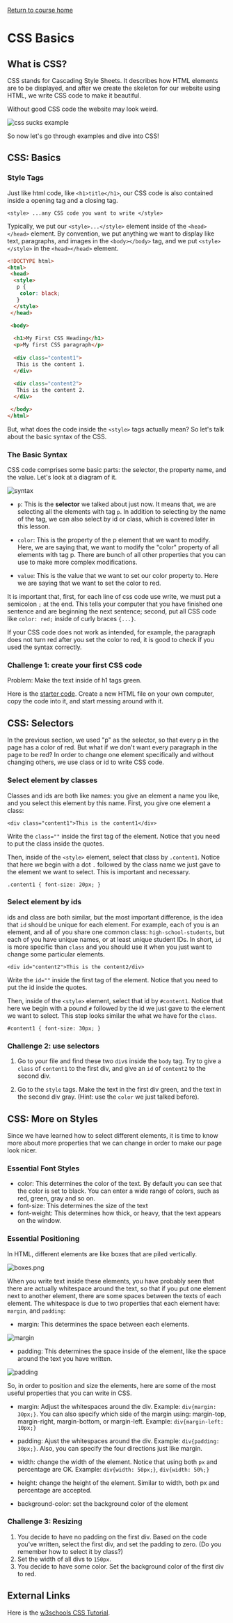 <a href="https://wes-chen.github.io/build-a-website/">Return to course home</a>

# CSS Basics

## What is CSS?

CSS stands for Cascading Style Sheets. It describes how HTML elements are to be displayed, and after we create the skeleton for our website using HTML, we write CSS code to make it beautiful.

Without good CSS code the website may look weird.

![css sucks example](css-sucks-webdevelopment-in-a-nutshell-43196018.png)

 So now let's go through examples and dive into CSS!

## CSS: Basics

### Style Tags

Just like html code, like `<h1>title</h1>`, our CSS code is also contained inside a opening tag and a closing tag.

`<style> ...any CSS code you want to write </style>`

Typically, we put our `<style>...</style>` element inside of the `<head></head>` element. By convention, we put anything we want to display like text, paragraphs, and images in the `<body></body>` tag, and we put `<style></style>` in the `<head></head>` element.

```html
<!DOCTYPE html>
<html>
 <head>
  <style>
   p {
    color: black;
   }
  </style>
 </head>

 <body>
  
  <h1>My First CSS Heading</h1>
  <p>My first CSS paragraph</p>
  
  <div class="content1">
   This is the content 1.
  </div>
  
  <div class="content2">
   This is the content 2.
  </div>

 </body>
</html>
```

But, what does the code inside the `<style>` tags actually mean? So let's talk about the basic syntax of the CSS.

### The Basic Syntax

CSS code comprises some basic parts: the selector, the property name, and the value. Let's look at a diagram of it.

![syntax](syntax.png)

-   `p`: This is the <strong>selector</strong> we talked about just now. It means that, we are selecting all the elements with tag `p`. In addition to selecting by the name of the tag, we can also select by id or class, which is covered later in this lesson.

-   `color`: This is the property of the p element that we want to modify. Here, we are saying that, we want to modify the "color" property of all elements with tag p. There are bunch of all other properties that you can use to make more complex modifications.

-   `value`: This is the value that we want to set our color property to. Here we are saying that we want to set the color to red.

It is important that, first, for each line of css code use write, we must put a semicolon `;` at the end. This tells your computer that you have finished one sentence and are beginning the next sentence; second, put all CSS code like `color: red;` inside of curly braces `{...}`.

If your CSS code does not work as intended, for example, the paragraph does not turn red after you set the color to red, it is good to check if you used the syntax correctly.

### Challenge 1: create your first CSS code

Problem: Make the text inside of h1 tags green.

Here is the [starter code](example.html). Create a new HTML file on your own computer, copy the code into it, and start messing around with it.

## CSS: Selectors

In the previous section, we used "p" as the selector, so that every p in the page has a color of red. But what if we don't want every paragraph in the page to be red? In order to change one element specifically and without changing others, we use class or id to write CSS code.

### Select element by classes

Classes and ids are both like names: you give an element a name you like, and you select this element by this name. First, you give one element a class:

`<div class="content1">This is the content1</div>`

Write the `class=""` inside the first tag of the element. Notice that you need to put the class inside the quotes.

Then, inside of the `<style>` element, select that class by `.content1`. Notice that here we begin with a dot `.` followed by the class name we just gave to the element we want to select. This is important and necessary.

`.content1 {
   font-size: 20px;
 }`

### Select element by ids

ids and class are both similar, but the most important difference, is the idea that `id` should be unique for each element. For example, each of you is an element, and all of you share one common class: `high-school-students`, but each of you have unique names, or at least unique student IDs. In short, `id` is more specific than `class` and you should use it when you just want to change some particular elements.

`<div id="content2">This is the content2/div>`

Write the `id=""` inside the first tag of the element. Notice that you need to put the id inside the quotes.

Then, inside of the `<style>` element, select that id by `#content1`. Notice that here we begin with a pound `#` followed by the id we just gave to the element we want to select. This step looks similar the what we have for the `class`.

`#content1 {
   font-size: 30px;
 }`

### Challenge 2: use selectors

1.  Go to your file and find these two `div`s inside the `body` tag. Try to give a `class` of `content1` to the first div, and give an `id` of `content2` to the second div.

2.  Go to the `style` tags. Make the text in the first div green, and the text in the second div gray. (Hint: use the `color` we just talked before).

## CSS: More on Styles

Since we have learned how to select different elements, it is time to know more about more properties that we can change in order to make our page look nicer.

### Essential Font Styles

-   color: This determines the color of the text. By default you can see that the color is set to black. You can enter a wide range of colors, such as red, green, gray and so on.</li>
-   font-size: This determines the size of the text</li>
-   font-weight: This determines how thick, or heavy, that the text appears on the window.

### Essential Positioning

In HTML, different elements are like boxes that are piled vertically.

![boxes.png](boxes.png)

When you write text inside these elements, you have probably seen that there are actually whitespace around the text, so that if you put one element next to another element, there are some spaces between the texts of each element. The whitespace is due to two properties that each element have: `margin`, and `padding`:

-   margin: This determines the space between each elements.

![margin](margin.png)

-   padding: This determines the space inside of the element, like the space around the text you have written.

![padding](padding.png)

So, in order to position and size the elements, here are some of the most useful properties that you can write in CSS.

-   margin: Adjust the whitespaces around the div. Example: `div{margin: 30px;}`. You can also specify which side of the margin using: margin-top, margin-right, margin-bottom, or margin-left. Example: `div{margin-left: 10px;}`

-   padding: Ajust the whitespaces around the div. Example: `div{padding: 30px;}`. Also, you can specify the four directions just like margin.

-   width: change the width of the element. Notice that using both `px` and percentage are OK. Example: `div{width: 50px;}`, `div{width: 50%;}`

-   height: change the height of the element. Similar to width, both px and percentage are accepted.

-   background-color: set the background color of the element

### Challenge 3: Resizing

1.  You decide to have no padding on the first div. Based on the code you've written, select the first div, and set the padding to zero. (Do you remember how to select it by class?)
2.  Set the width of all divs to `150px`.
3.  You decide to have some color. Set the background color of the first div to red.

## External Links

Here is the [w3schools CSS Tutorial](https://www.w3schools.com/css/css_font.asp).
